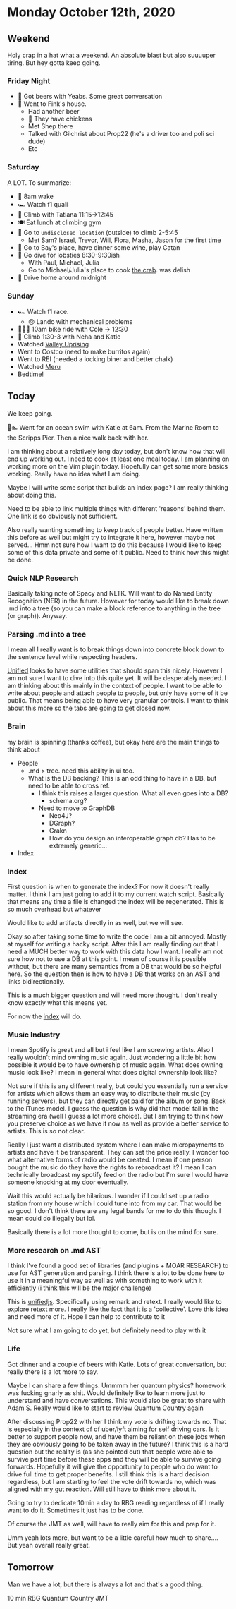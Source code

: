 # Monday October 12th, 2020

## Weekend

Holy crap in a hat what a weekend. An absolute blast but also suuuuper tiring. But hey
gotta keep going. 

### Friday Night

* 🍻 Got beers with Yeabs. Some great conversation
* 🍻 Went to Fink's house. 
  * Had another beer
  * 🐓 They have chickens
  * Met Shep there
  * Talked with Gilchrist about Prop22 (he's a driver too and poli sci dude)
  * Etc

### Saturday

A LOT. To summarize:
* 🌅 8am wake
* 🏎 Watch f1 quali
* 🧗 Climb with Tatiana 11:15->12:45
* 🍽 Eat lunch at climbing gym
* 🧗 Go to `undisclosed location` (outside) to climb 2-5:45
  * Met Sam? Israel, Trevor, Will, Flora, Masha, Jason for the first time
* 🍷 Go to Bay's place, have dinner some wine, play Catan
* 🦞 Go dive for lobsties 8:30-9:30ish
  * With Paul, Michael, Julia
  * Go to Michael/Julia's place to cook [the crab](crab.jpeg). was delish
* 🛌 Drive home around midnight

### Sunday
* 🏎 Watch f1 race.
  * 😢 Lando with mechanical problems 
* 🚴🏽‍♂️ 10am bike ride with Cole -> 12:30
* 🧗 Climb 1:30-3 with Neha and Katie
* Watched [Valley Uprising](https://www.amazon.com/Valley-Uprising-Peter-Sarsgaard/dp/B01M3UPOWI)
* Went to Costco (need to make burritos again)
* Went to REI (needed a locking biner and better chalk)
* Watched [Meru](https://www.amazon.com/Meru-Conrad-Anker/dp/B07NVXTGN7)
* Bedtime!

## Today

We keep going. 

🌊🏊 Went for an ocean swim with Katie at 6am. From the Marine Room to the Scripps
Pier. Then a nice walk back with her.

I am thinking about a relatively long day today, but don't know how
that will end up working out. I need to cook at least one meal today. I am planning
on working more on the Vim plugin today. Hopefully can get some more basics working.
Really have no idea what I am doing.

Maybe I will write some script that builds an index page? I am really thinking about doing this. 

Need to be able to link multiple things with different 'reasons' behind them. One
link is so obviously not sufficient. 

Also really wanting something to keep track of people better. Have written this before
as well but might try to integrate it here, however maybe not served... Hmm not sure
how I want to do this because I would like to keep some of this data private and some
of it public. Need to think how this might be done.

### Quick NLP Research

Basically taking note of Spacy and NLTK. Will want to do Named Entity Recognition (NER)
in the future. However for today would like to break down .md into a tree (so you can 
make a block reference to anything in the tree (or graph)). Anyway.

### Parsing .md into a tree

I mean all I really want is to break things down into concrete block down to the 
sentence level while respecting headers. 

[Unified](https://www.unifiedjs.com) looks to have some utilities that should span
this nicely. However I am not sure I want to dive into this quite yet. It will be 
desperately needed. I am thinking about this mainly in the context of people. I want
to be able to write about people and attach people to people, but only have some of it
be public. That means being able to have very granular controls. I want to think about
this more so the tabs are going to get closed now.

### Brain

my brain is spinning (thanks coffee), but okay here are the main things to think about

* People
  * .md > tree. need this ability in ui too. 
  * What is the DB backing? This is an odd thing to have in a DB, but need to be able to cross ref. 
    * I think this raises a larger question. What all even goes into a DB?
      * schema.org?
    * Need to move to GraphDB
      * Neo4J? 
      * DGraph?
      * Grakn
      * How do you design an interoperable graph db? Has to be extremely generic...
* Index

### Index

First question is when to generate the index? For now it doesn't really matter. I think
I am just going to add it to my current watch script. Basically that means any time a
file is changed the index will be regenerated. This is so much overhead but whatever

Would like to add artifacts directly in as well, but we will see.

Okay so after taking some time to write the code I am a bit annoyed. Mostly at myself
for writing a hacky script. After this I am really finding out that I need a MUCH 
better way to work with this data how I want. I really am not sure how not to use a
DB at this point. I mean of course it is possible without, but there are many 
semantics from a DB that would be so helpful here. So the question then is
how to have a DB that works on an AST and links bidirectionally. 

This is a much bigger question and will need more thought. I don't really know exactly
what this means yet. 

For now the [index](https://www.daily.cjpais.com) will do.

### Music Industry

I mean Spotify is great and all but i feel like I am screwing artists. Also I really
wouldn't mind owning music again. Just wondering a little bit how possible it would
be to have ownership of music again. What does owning music look like? I mean
in general what does digital ownership look like?

Not sure if this is any different really, but could you essentially run a service for 
artists which allows them an easy way to distribute their music (by running servers),
but they can directly get paid for the album or song. Back to the iTunes model. I guess
the question is why did that model fail in the streaming era (well I guess a lot more
choice). But I am trying to think how you preserve choice as we have it now as well as 
provide a better service to artists. This is so not clear. 

Really I just want a distributed system where I can make micropayments to artists and
have it be transparent. They can set the price really. I wonder too what alternative
forms of radio would be created. I mean if one person bought the music do they have the
rights to rebroadcast it? I mean I can technically broadcast my spotify feed on the 
radio but I'm sure I would have someone knocking at my door eventually.

Wait this would actually be hilarious. I wonder if I could set up a radio station from my house which I could tune into from my car. That would be so good. I don't think 
there are any legal bands for me to do this though. I mean could do illegally but lol.

Basically there is a lot more thought to come, but is on the mind for sure.

### More research on .md AST

I think I've found a good set of libraries (and plugins + MOAR RESEARCH) to use for AST
generation and parsing. I think there is a lot to be done here to use it in a
meaningful way as well as with something to work with it efficiently 
(i think this will be the major challenge)

This is [unifiedjs](https://unifiedjs.com/). Specifically using remark and retext. I
really would like to explore retext more. I really like the fact that it is a 
'collective'. Love this idea and need more of it. Hope I can help to contribute to it

Not sure what I am going to do yet, but definitely need to play with it

### Life

Got dinner and a couple of beers with Katie. Lots of great conversation, but really
there is a lot more to say. 

Maybe I can share a few things. Ummmm her quantum physics? homework was fucking
gnarly as shit. Would definitely like to learn more just to understand and have
conversations. This would also be great to share with Adam S. Really would like to
start to review Quantum Country again

After discussing Prop22 with her I think my vote is drifting towards no. 
That is especially in the context of of uber/lyft aiming for self driving cars.
Is it better to support people now, and have them be reliant on these jobs when
they are obviously going to be taken away in the future? I think this is a hard
question but the reality is (as she pointed out) that people were able to survive
part time before these apps and they will be able to survive going forwards. 
Hopefully it will give the opportunity to people who do want to drive full time
to get proper benefits. I still think this is a hard decision regardless, but I am
starting to feel the vote drift towards no, which was aligned with my gut reaction.
Will still have to think more about it.

Going to try to dedicate 10min a day to RBG reading regardless of if I really want to
do it. Sometimes it just has to be done.

Of course the JMT as well, will have to really aim for this and prep for it.

Umm yeah lots more, but want to be a little careful how much to share.... But yeah
overall really great.

## Tomorrow

Man we have a lot, but there is always a lot and that's a good thing. 

10 min RBG
Quantum Country
JMT